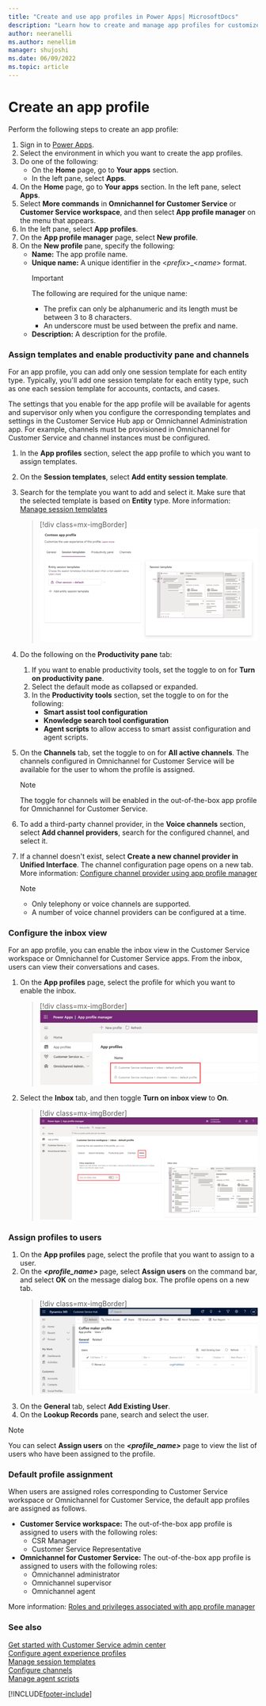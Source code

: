 ```yaml
---
title: "Create and use app profiles in Power Apps| MicrosoftDocs"
description: "Learn how to create and manage app profiles for customized agent experiences."
author: neeranelli
ms.author: nenellim
manager: shujoshi
ms.date: 06/09/2022
ms.topic: article
---
```


# Create an app profile

Perform the following steps to create an app profile:

1. Sign in to [Power Apps](https://go.microsoft.com/fwlink/p/?linkid=2142083).
2. Select the environment in which you want to create the app profiles.
3. Do one of the following:
   - On the **Home** page, go to **Your apps** section.
   - In the left pane, select **Apps**.
4. On the **Home** page, go to **Your apps** section. In the left pane, select **Apps**.
5. Select **More commands** in **Omnichannel for Customer Service** or **Customer Service workspace**, and then select **App profile manager** on the menu that appears.
6. In the left pane, select **App profiles**.
7. On the **App profile manager** page, select **New profile**.
8. On the **New profile** pane, specify the following:
   - **Name:** The app profile name.
   - **Unique name:** A unique identifier in the <*prefix*>_<*name*> format.
     > [!IMPORTANT]
     > The following are required for the unique name:
     > - The prefix can only be alphanumeric and its length must be between 3 to 8 characters.
     > - An underscore must be used between the prefix and name.
   - **Description:** A description for the profile.
  
### Assign templates and enable productivity pane and channels<a name="enable-prod-pane"></a>

For an app profile, you can add only one session template for each entity type. Typically, you'll add one session template for each entity type, such as one each session template for accounts, contacts, and cases.

The settings that you enable for the app profile will be available for agents and supervisor only when you configure the corresponding templates and settings in the Customer Service Hub app or Omnichannel Administration app. For example, channels must be provisioned in Omnichannel for Customer Service and channel instances must be configured.

1. In the **App profiles** section, select the app profile to which you want to assign templates.
2. On the **Session templates**, select **Add entity session template**.
3. Search for the template you want to add and select it. Make sure that the selected template is based on **Entity** type. More information: [Manage session templates](session-templates.md)
   > [!div class=mx-imgBorder]
   > ![App profile session template.](media/app-profile-session-template.png "App profile session template")

4. Do the following on the **Productivity pane** tab:
   1. If you want to enable productivity tools, set the toggle to on for **Turn on productivity pane**.
   2. Select the default mode as collapsed or expanded.
   3. In the **Productivity tools** section, set the toggle to on for the following:
      - **Smart assist tool configuration**
      - **Knowledge search tool configuration**
      - **Agent scripts** to allow access to smart assist configuration and agent scripts.
5. On the **Channels** tab, set the toggle to on for **All active channels**. The channels configured in Omnichannel for Customer Service will be available for the user to whom the profile is assigned.

   > [!NOTE]
   > The toggle for channels will be enabled in the out-of-the-box app profile for Omnichannel for Customer Service.

6. To add a third-party channel provider, in the **Voice channels** section, select **Add channel providers**, search for the configured channel, and select it.
7. If a channel doesn't exist, select **Create a new channel provider in Unified Interface**. The channel configuration page opens on a new tab. More information: [Configure channel provider using app profile manager](../customer-service/channel-integration-framework/v2/configure-channel-provider-app-profile-manager.md)

   > [!NOTE]
   > - Only telephony or voice channels are supported.
   > - A number of voice channel providers can be configured at a time.
  
### Configure the inbox view

For an app profile, you can enable the inbox view in the Customer Service workspace or Omnichannel for Customer Service apps. From the inbox, users can view their conversations and cases.

1. On the **App profiles** page, select the profile for which you want to enable the inbox. 
   > [!div class=mx-imgBorder]
   > ![Select the profile for which to enable the inbox.](media/app-profile-manager-inbox-profile.png "Select the profile for which to enable the inbox.")
2. Select the **Inbox** tab, and then toggle **Turn on inbox view** to **On**.
   > [!div class=mx-imgBorder]
   > ![Select the Inbox tab to enable the inbox.](media/app-profile-manager-inbox-tab.png "Select the inbox tab to enable the inbox view.")

### Assign profiles to users

1. On the **App profiles** page, select the profile that you want to assign to a user.
2. On the ***<profile_name>*** page, select **Assign users** on the command bar, and select **OK** on the message dialog box. The profile opens on a new tab.
   > [!div class=mx-imgBorder]
   > ![Assign users.](media/assign-users.png "Assign users")
3. On the **General** tab, select **Add Existing User**.
4. On the **Lookup Records** pane, search and select the user.

> [!NOTE]
> You can select **Assign users** on the ***<profile_name>*** page to view the list of users who have been assigned to the profile.

### Default profile assignment

When users are assigned roles corresponding to Customer Service workspace or Omnichannel for Customer Service, the default app profiles are assigned as follows.

- **Customer Service workspace:** The out-of-the-box app profile is assigned to users with the following roles:
  - CSR Manager
  - Customer Service Representative
- **Omnichannel for Customer Service:** The out-of-the-box app profile is assigned to users with the following roles:
  - Omnichannel administrator
  - Omnichannel supervisor
  - Omnichannel agent

More information: [Roles and privileges associated with app profile manager](security-roles.md)

### See also

[Get started with Customer Service admin center](../customer-service/cs-admin-center.md)  
[Configure agent experience profiles](create-agent-experience-profile.md)  
[Manage session templates](session-templates.md)  
[Configure channels](../customer-service/channels.md)  
[Manage agent scripts](agent-scripts.md)  


[!INCLUDE[footer-include](../includes/footer-banner.md)]
